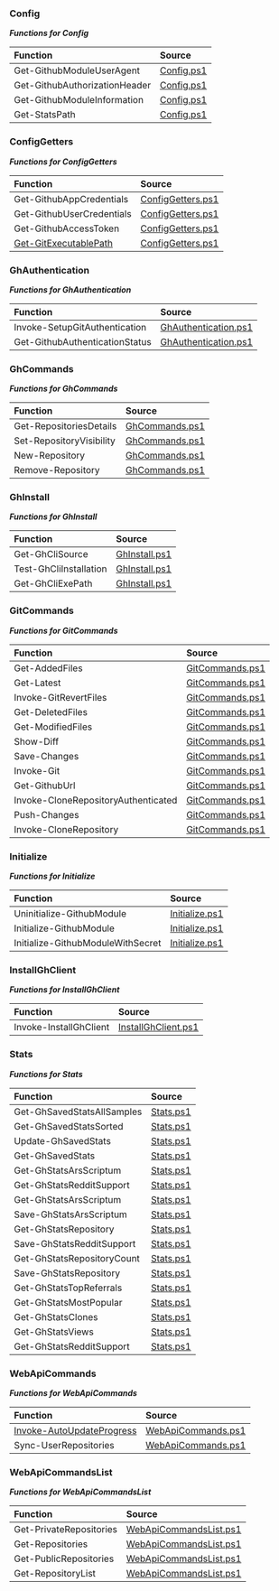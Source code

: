 
### Config

***Functions for Config***

|  **Function**                            |  **Source**                              |
|:-----------------------------------------|:-----------------------------------------|
| Get-GithubModuleUserAgent                | [Config.ps1](https://github.com/arsscriptum/PowerShell.Module.Github/blob/master/src/Config.ps1)                |
| Get-GithubAuthorizationHeader            | [Config.ps1](https://github.com/arsscriptum/PowerShell.Module.Github/blob/master/src/Config.ps1)            |
| Get-GithubModuleInformation              | [Config.ps1](https://github.com/arsscriptum/PowerShell.Module.Github/blob/master/src/Config.ps1)              |
| Get-StatsPath                            | [Config.ps1](https://github.com/arsscriptum/PowerShell.Module.Github/blob/master/src/Config.ps1)                            |

### ConfigGetters

***Functions for ConfigGetters***

|  **Function**                            |  **Source**                              |
|:-----------------------------------------|:-----------------------------------------|
| Get-GithubAppCredentials                 | [ConfigGetters.ps1](https://github.com/arsscriptum/PowerShell.Module.Github/blob/master/src/ConfigGetters.ps1)                 |
| Get-GithubUserCredentials                | [ConfigGetters.ps1](https://github.com/arsscriptum/PowerShell.Module.Github/blob/master/src/ConfigGetters.ps1)                |
| Get-GithubAccessToken                    | [ConfigGetters.ps1](https://github.com/arsscriptum/PowerShell.Module.Github/blob/master/src/ConfigGetters.ps1)                    |
| [Get-GitExecutablePath](https://github.com/arsscriptum/PowerShell.Module.Github/blob/master/doc/Get-GitExecutablePath.md)                    | [ConfigGetters.ps1](https://github.com/arsscriptum/PowerShell.Module.Github/blob/master/src/ConfigGetters.ps1)                    |

### GhAuthentication

***Functions for GhAuthentication***

|  **Function**                            |  **Source**                              |
|:-----------------------------------------|:-----------------------------------------|
| Invoke-SetupGitAuthentication            | [GhAuthentication.ps1](https://github.com/arsscriptum/PowerShell.Module.Github/blob/master/src/GhAuthentication.ps1)            |
| Get-GithubAuthenticationStatus           | [GhAuthentication.ps1](https://github.com/arsscriptum/PowerShell.Module.Github/blob/master/src/GhAuthentication.ps1)           |

### GhCommands

***Functions for GhCommands***

|  **Function**                            |  **Source**                              |
|:-----------------------------------------|:-----------------------------------------|
| Get-RepositoriesDetails                  | [GhCommands.ps1](https://github.com/arsscriptum/PowerShell.Module.Github/blob/master/src/GhCommands.ps1)                  |
| Set-RepositoryVisibility                 | [GhCommands.ps1](https://github.com/arsscriptum/PowerShell.Module.Github/blob/master/src/GhCommands.ps1)                 |
| New-Repository                           | [GhCommands.ps1](https://github.com/arsscriptum/PowerShell.Module.Github/blob/master/src/GhCommands.ps1)                           |
| Remove-Repository                        | [GhCommands.ps1](https://github.com/arsscriptum/PowerShell.Module.Github/blob/master/src/GhCommands.ps1)                        |

### GhInstall

***Functions for GhInstall***

|  **Function**                            |  **Source**                              |
|:-----------------------------------------|:-----------------------------------------|
| Get-GhCliSource                          | [GhInstall.ps1](https://github.com/arsscriptum/PowerShell.Module.Github/blob/master/src/GhInstall.ps1)                          |
| Test-GhCliInstallation                   | [GhInstall.ps1](https://github.com/arsscriptum/PowerShell.Module.Github/blob/master/src/GhInstall.ps1)                   |
| Get-GhCliExePath                         | [GhInstall.ps1](https://github.com/arsscriptum/PowerShell.Module.Github/blob/master/src/GhInstall.ps1)                         |

### GitCommands

***Functions for GitCommands***

|  **Function**                            |  **Source**                              |
|:-----------------------------------------|:-----------------------------------------|
| Get-AddedFiles                           | [GitCommands.ps1](https://github.com/arsscriptum/PowerShell.Module.Github/blob/master/src/GitCommands.ps1)                           |
| Get-Latest                               | [GitCommands.ps1](https://github.com/arsscriptum/PowerShell.Module.Github/blob/master/src/GitCommands.ps1)                               |
| Invoke-GitRevertFiles                    | [GitCommands.ps1](https://github.com/arsscriptum/PowerShell.Module.Github/blob/master/src/GitCommands.ps1)                    |
| Get-DeletedFiles                         | [GitCommands.ps1](https://github.com/arsscriptum/PowerShell.Module.Github/blob/master/src/GitCommands.ps1)                         |
| Get-ModifiedFiles                        | [GitCommands.ps1](https://github.com/arsscriptum/PowerShell.Module.Github/blob/master/src/GitCommands.ps1)                        |
| Show-Diff                                | [GitCommands.ps1](https://github.com/arsscriptum/PowerShell.Module.Github/blob/master/src/GitCommands.ps1)                                |
| Save-Changes                             | [GitCommands.ps1](https://github.com/arsscriptum/PowerShell.Module.Github/blob/master/src/GitCommands.ps1)                             |
| Invoke-Git                               | [GitCommands.ps1](https://github.com/arsscriptum/PowerShell.Module.Github/blob/master/src/GitCommands.ps1)                               |
| Get-GithubUrl                            | [GitCommands.ps1](https://github.com/arsscriptum/PowerShell.Module.Github/blob/master/src/GitCommands.ps1)                            |
| Invoke-CloneRepositoryAuthenticated      | [GitCommands.ps1](https://github.com/arsscriptum/PowerShell.Module.Github/blob/master/src/GitCommands.ps1)      |
| Push-Changes                             | [GitCommands.ps1](https://github.com/arsscriptum/PowerShell.Module.Github/blob/master/src/GitCommands.ps1)                             |
| Invoke-CloneRepository                   | [GitCommands.ps1](https://github.com/arsscriptum/PowerShell.Module.Github/blob/master/src/GitCommands.ps1)                   |

### Initialize

***Functions for Initialize***

|  **Function**                            |  **Source**                              |
|:-----------------------------------------|:-----------------------------------------|
| Uninitialize-GithubModule                | [Initialize.ps1](https://github.com/arsscriptum/PowerShell.Module.Github/blob/master/src/Initialize.ps1)                |
| Initialize-GithubModule                  | [Initialize.ps1](https://github.com/arsscriptum/PowerShell.Module.Github/blob/master/src/Initialize.ps1)                  |
| Initialize-GithubModuleWithSecret        | [Initialize.ps1](https://github.com/arsscriptum/PowerShell.Module.Github/blob/master/src/Initialize.ps1)        |

### InstallGhClient

***Functions for InstallGhClient***

|  **Function**                            |  **Source**                              |
|:-----------------------------------------|:-----------------------------------------|
| Invoke-InstallGhClient                   | [InstallGhClient.ps1](https://github.com/arsscriptum/PowerShell.Module.Github/blob/master/src/InstallGhClient.ps1)                   |

### Stats

***Functions for Stats***

|  **Function**                            |  **Source**                              |
|:-----------------------------------------|:-----------------------------------------|
| Get-GhSavedStatsAllSamples               | [Stats.ps1](https://github.com/arsscriptum/PowerShell.Module.Github/blob/master/src/Stats.ps1)               |
| Get-GhSavedStatsSorted                   | [Stats.ps1](https://github.com/arsscriptum/PowerShell.Module.Github/blob/master/src/Stats.ps1)                   |
| Update-GhSavedStats                      | [Stats.ps1](https://github.com/arsscriptum/PowerShell.Module.Github/blob/master/src/Stats.ps1)                      |
| Get-GhSavedStats                         | [Stats.ps1](https://github.com/arsscriptum/PowerShell.Module.Github/blob/master/src/Stats.ps1)                         |
| Get-GhStatsArsScriptum                   | [Stats.ps1](https://github.com/arsscriptum/PowerShell.Module.Github/blob/master/src/Stats.ps1)                   |
| Get-GhStatsRedditSupport                 | [Stats.ps1](https://github.com/arsscriptum/PowerShell.Module.Github/blob/master/src/Stats.ps1)                 |
| Get-GhStatsArsScriptum                   | [Stats.ps1](https://github.com/arsscriptum/PowerShell.Module.Github/blob/master/src/Stats.ps1)                   |
| Save-GhStatsArsScriptum                  | [Stats.ps1](https://github.com/arsscriptum/PowerShell.Module.Github/blob/master/src/Stats.ps1)                  |
| Get-GhStatsRepository                    | [Stats.ps1](https://github.com/arsscriptum/PowerShell.Module.Github/blob/master/src/Stats.ps1)                    |
| Save-GhStatsRedditSupport                | [Stats.ps1](https://github.com/arsscriptum/PowerShell.Module.Github/blob/master/src/Stats.ps1)                |
| Get-GhStatsRepositoryCount               | [Stats.ps1](https://github.com/arsscriptum/PowerShell.Module.Github/blob/master/src/Stats.ps1)               |
| Save-GhStatsRepository                   | [Stats.ps1](https://github.com/arsscriptum/PowerShell.Module.Github/blob/master/src/Stats.ps1)                   |
| Get-GhStatsTopReferrals                  | [Stats.ps1](https://github.com/arsscriptum/PowerShell.Module.Github/blob/master/src/Stats.ps1)                  |
| Get-GhStatsMostPopular                   | [Stats.ps1](https://github.com/arsscriptum/PowerShell.Module.Github/blob/master/src/Stats.ps1)                   |
| Get-GhStatsClones                        | [Stats.ps1](https://github.com/arsscriptum/PowerShell.Module.Github/blob/master/src/Stats.ps1)                        |
| Get-GhStatsViews                         | [Stats.ps1](https://github.com/arsscriptum/PowerShell.Module.Github/blob/master/src/Stats.ps1)                         |
| Get-GhStatsRedditSupport                 | [Stats.ps1](https://github.com/arsscriptum/PowerShell.Module.Github/blob/master/src/Stats.ps1)                 |

### WebApiCommands

***Functions for WebApiCommands***

|  **Function**                            |  **Source**                              |
|:-----------------------------------------|:-----------------------------------------|
| [Invoke-AutoUpdateProgress](https://github.com/arsscriptum/PowerShell.Module.Github/blob/master/doc/Invoke-AutoUpdateProgress.md)                | [WebApiCommands.ps1](https://github.com/arsscriptum/PowerShell.Module.Github/blob/master/src/WebApiCommands.ps1)                |
| Sync-UserRepositories                    | [WebApiCommands.ps1](https://github.com/arsscriptum/PowerShell.Module.Github/blob/master/src/WebApiCommands.ps1)                    |

### WebApiCommandsList

***Functions for WebApiCommandsList***

|  **Function**                            |  **Source**                              |
|:-----------------------------------------|:-----------------------------------------|
| Get-PrivateRepositories                  | [WebApiCommandsList.ps1](https://github.com/arsscriptum/PowerShell.Module.Github/blob/master/src/WebApiCommandsList.ps1)                  |
| Get-Repositories                         | [WebApiCommandsList.ps1](https://github.com/arsscriptum/PowerShell.Module.Github/blob/master/src/WebApiCommandsList.ps1)                         |
| Get-PublicRepositories                   | [WebApiCommandsList.ps1](https://github.com/arsscriptum/PowerShell.Module.Github/blob/master/src/WebApiCommandsList.ps1)                   |
| Get-RepositoryList                       | [WebApiCommandsList.ps1](https://github.com/arsscriptum/PowerShell.Module.Github/blob/master/src/WebApiCommandsList.ps1)                       |
